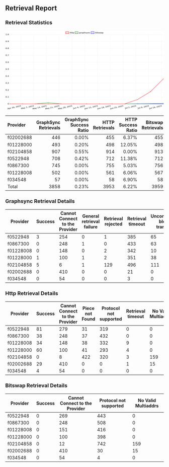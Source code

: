## Retrieval Report
### Retrieval Statistics
<img src="https://raw.githubusercontent.com/data-preservation-programs/filplus-checker-assets/main/filecoin-project/filecoin-plus-large-datasets/issues/1688/1689665762184.png"/>

| Provider  | GraphSync Retrievals | GraphSync Success Ratio | HTTP Retrievals | HTTP Success Ratio | Bitswap Retrievals | Bitswap Success Ratio |
| :-------- | -------------------: | ----------------------: | --------------: | -----------------: | -----------------: | --------------------: |
| f02002688 |                  446 |                   0.00% |             455 |              6.37% |                455 |                 0.00% |
| f01228000 |                  493 |                   0.20% |             498 |             12.05% |                498 |                 0.00% |
| f02104858 |                  907 |                   0.55% |             914 |              0.00% |                913 |                 0.00% |
| f0522948  |                  708 |                   0.42% |             712 |             11.38% |                712 |                 0.00% |
| f0867300  |                  745 |                   0.00% |             755 |              5.03% |                756 |                 0.00% |
| f01228008 |                  502 |                   0.00% |             561 |              6.06% |                567 |                 0.00% |
| f034548   |                   57 |                   0.00% |              58 |              6.90% |                 58 |                 0.00% |
| Total     |                 3858 |                   0.23% |            3953 |              6.22% |               3959 |                 0.00% |

### Graphsync Retrieval Details
| Provider  | Success | Cannot Connect to the Provider | General retrieval failure | Retrieval rejected | Retrieval timeout | Unconfirmed block transfer | No Valid Multiaddrs |
| --------- | ------- | ------------------------------ | ------------------------- | ------------------ | ----------------- | -------------------------- | ------------------- |
| f0522948  | 3       | 254                            | 0                         | 1                  | 385               | 65                         | 0                   |
| f0867300  | 0       | 248                            | 1                         | 0                  | 433               | 63                         | 0                   |
| f01228008 | 0       | 148                            | 0                         | 2                  | 342               | 10                         | 0                   |
| f01228000 | 1       | 100                            | 1                         | 2                  | 351               | 38                         | 0                   |
| f02104858 | 5       | 6                              | 1                         | 129                | 496               | 111                        | 159                 |
| f02002688 | 0       | 410                            | 0                         | 0                  | 21                | 0                          | 15                  |
| f034548   | 0       | 54                             | 0                         | 0                  | 3                 | 0                          | 0                   |

### Http Retrieval Details
| Provider  | Success | Cannot Connect to the Provider | Piece not Found | Protocol not supported | Retrieval timeout | No Valid Multiaddrs | General retrieval failure |
| --------- | ------- | ------------------------------ | --------------- | ---------------------- | ----------------- | ------------------- | ------------------------- |
| f0522948  | 81      | 279                            | 31              | 319                    | 0                 | 0                   | 2                         |
| f0867300  | 38      | 248                            | 37              | 432                    | 0                 | 0                   | 0                         |
| f01228008 | 34      | 148                            | 38              | 332                    | 9                 | 0                   | 0                         |
| f01228000 | 60      | 100                            | 41              | 293                    | 4                 | 0                   | 0                         |
| f02104858 | 0       | 8                              | 422             | 320                    | 3                 | 159                 | 2                         |
| f02002688 | 29      | 410                            | 0               | 0                      | 1                 | 15                  | 0                         |
| f034548   | 4       | 54                             | 0               | 0                      | 0                 | 0                   | 0                         |

### Bitswap Retrieval Details
| Provider  | Success | Cannot Connect to the Provider | Protocol not supported | No Valid Multiaddrs |
| --------- | ------- | ------------------------------ | ---------------------- | ------------------- |
| f0522948  | 0       | 269                            | 443                    | 0                   |
| f0867300  | 0       | 248                            | 508                    | 0                   |
| f01228008 | 0       | 151                            | 416                    | 0                   |
| f01228000 | 0       | 100                            | 398                    | 0                   |
| f02104858 | 0       | 12                             | 742                    | 159                 |
| f02002688 | 0       | 410                            | 30                     | 15                  |
| f034548   | 0       | 54                             | 4                      | 0                   |
